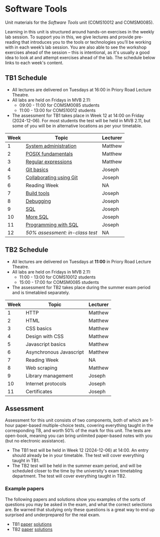 # Software Tools

Unit materials for the _Software Tools_ unit (COMS10012 and COMSM0085).

Learning in this unit is structured around hands-on exercises in the weekly lab
session.  To support you in this, we give lectures and provide pre-reading that
introduces you to the tools or technologies you’ll be working with in each
week’s lab session.  You are also able to see the workshop exercises ahead of
the session – this is intentional, as it's usually a good idea to look at and
attempt exercises ahead of the lab. The schedule below links to each week's
content.

## TB1 Schedule

- All lectures are delivered on Tuesdays at 16:00 in Priory Road Lecture Theatre.
- All labs are held on Fridays in MVB 2.11:
    - 09:00 - 11:00 for COMSM0085 students
    - 11:00 - 13:00 for COMS10012 students
- The assessment for TB1 takes place in Week 12 at 14:00 on Friday (2024-12-06).
  For most students the test will be held in MVB 2.11, but some of you will be
in alternative locations as per your timetable. 

| Week | Topic | Lecturer |
|------|-------|----------|
| 1 | [System administration](./01-sysadmin/) | Matthew |
| 2 | [POSIX fundamentals](./02-fundamentals/)| Matthew |
| 3 | [Regular expressions](./03-regex/)| Matthew |
| 4 | [Git basics](./04-git/) | Joseph |
| 5 | [Collaborating using Git](./05-git/) | Joseph |
| 6 | Reading Week | NA |
| 7 | [Build tools](./06-buildtools/) | Joseph |
| 8 | [Debugging](./07-debugging/) | Joseph | 
| 9 | [SQL](./08-sql/) | Joseph |
| 10| [More SQL](./09-sql/) | Joseph |
| 11| [Programming with SQL](./10-sql/) | Joseph |
| 12| _50% assessment: in-class test_ | NA |

## TB2 Schedule

- All lectures are delivered on Tuesdays at **11:00** in Priory Road Lecture Theatre.
- All labs are held on Fridays in MVB 2.11:
    - 11:00 - 13:00 for COMS10012 students
    - 15:00 - 17:00 for COMSM0085 students
- The assessment for TB2 takes place during the summer exam period and is
  timetabled separately. 

| Week | Topic | Lecturer |
|------|-------|----------|
| 1 | HTTP | Matthew |
| 2 | HTML | Matthew |
| 3 | CSS basics | Matthew |
| 4 | Design with CSS | Matthew |
| 5 | Javascript basics | Matthew |
| 6 | Asynchronous Javascript | Matthew |
| 7 | Reading Week | NA |
| 8 | Web scraping | Matthew | 
| 9 | Library management | Joseph |
| 10| Internet protocols | Joseph |
| 11| Certificates | Joseph |

## Assessment 

Assessment for this unit consists of two components, both of which are 1-hour
paper-based multiple-choice tests, covering everything taught in the
corresponding TB, and worth 50% of the mark for this unit.  The tests are
open-book, meaning you can bring unlimited paper-based notes with you (but no
electronic assistance).

 - The TB1 test will be held in Week 12 (2024-12-06) at 14:00. An entry should
   already be in your timetable. The test will cover everything taught in TB1.
 - The TB2 test will be held in the summer exam period, and will be scheduled
   closer to the time by the university's exam timetabling department. The test
will cover everything taught in TB2.

### Example papers

The following papers and solutions show you examples of the sorts of questions
you may be asked in the exam, and what the correct selections are. Be warned
that studying only these questions is a great way to end up surprised and
underprepared for the real exam.
 
 - TB1 [paper](exams/tb1-example.pdf) [solutions](exams/tb1-example-answers.pdf)
 - TB2 [paper](exams/tb2-example.pdf) [solutions](exams/tb2-example-answers.pdf)


